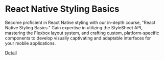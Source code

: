 # React Native Styling Basics

Become proficient in React Native styling with our in-depth course, "React Native Styling Basics." Gain expertise in utilizing the StyleSheet API, mastering the Flexbox layout system, and crafting custom, platform-specific components to develop visually captivating and adaptable interfaces for your mobile applications. 

[Detail](https://eduitfree.com/courses/react-native-styling-basics)
